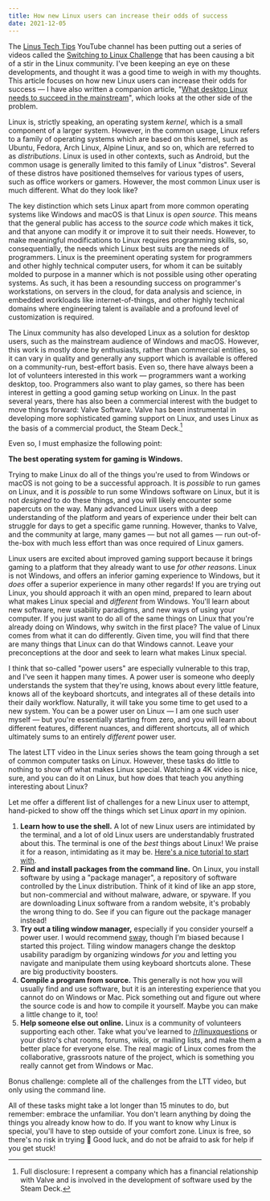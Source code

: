```yaml
---
title: How new Linux users can increase their odds of success
date: 2021-12-05
---
```


The [Linus Tech Tips] YouTube channel has been putting out a series of videos
called the [Switching to Linux Challenge] that has been causing a bit of a stir
in the Linux community. I've been keeping an eye on these developments, and
thought it was a good time to weigh in with my thoughts. This article focuses on
how new Linux users can increase their odds for success &mdash; I have also
written a companion article, "[What desktop Linux needs to succeed in the
mainstream][0]", which looks at the other side of the problem.

[Linus Tech Tips]: https://yewtu.be/channel/UCXuqSBlHAE6Xw-yeJA0Tunw
[Switching to Linux Challenge]: https://yewtu.be/playlist?list=PL8mG-RkN2uTyhe6fxWpnsHv53Y1I-K3yu
[0]: /2021/12/05/What-desktop-Linux-needs.html

Linux is, strictly speaking, an operating system *kernel*, which is a small
component of a larger system. However, in the common usage, Linux refers to a
family of operating systems which are based on this kernel, such as Ubuntu,
Fedora, Arch Linux, Alpine Linux, and so on, which are referred to as
*distributions*. Linux is used in other contexts, such as Android, but the
common usage is generally limited to this family of Linux "distros". Several of
these distros have positioned themselves for various types of users, such as
office workers or gamers. However, the most common Linux user is much different.
What do they look like?

The key distinction which sets Linux apart from more common operating systems
like Windows and macOS is that Linux is *open source*. This means that the
general public has access to the *source code* which makes it tick, and that
anyone can modify it or improve it to suit their needs. However, to make
meaningful modifications to Linux requires programming skills, so,
consequentially, the needs which Linux best suits are the needs of programmers.
Linux is the preeminent operating system for programmers and other highly
technical computer users, for whom it can be suitably molded to purpose in a
manner which is not possible using other operating systems. As such, it has
been a resounding success on programmer's workstations, on servers in the cloud,
for data analysis and science, in embedded workloads like internet-of-things,
and other highly technical domains where engineering talent is available and a
profound level of customization is required.

The Linux community has also developed Linux as a solution for desktop users,
such as the mainstream audience of Windows and macOS. However, this work is
mostly done by enthusiasts, rather than commercial entities, so it can vary in
quality and generally any support which is available is offered on a
community-run, best-effort basis. Even so, there have always been a lot of
volunteers interested in this work &mdash; programmers want a working desktop,
too. Programmers also want to play games, so there has been interest in getting
a good gaming setup working on Linux. In the past several years, there has
also been a commercial interest with the budget to move things forward: Valve
Software. Valve has been instrumental in developing more sophisticated gaming
support on Linux, and uses Linux as the basis of a commercial product, the Steam
Deck.[^1]

[^1]: Full disclosure: I represent a company which has a financial relationship with Valve and is involved in the development of software used by the Steam Deck.

Even so, I must emphasize the following point:

**The best operating system for gaming is Windows.**

Trying to make Linux do all of the things you're used to from Windows or macOS
is not going to be a successful approach. It is *possible* to run games on
Linux, and it is *possible* to run some Windows software on Linux, but it is not
*designed* to do these things, and you will likely encounter some papercuts on
the way. Many advanced Linux users with a deep understanding of the platform and
years of experience under their belt can struggle for days to get a specific
game running. However, thanks to Valve, and the community at large, many games
&mdash; but not all games &mdash; run out-of-the-box with much less effort than
was once required of Linux gamers.

Linux users are excited about improved gaming support because it brings gaming
to a platform that they already want to use *for other reasons*. Linux is not
Windows, and offers an inferior gaming experience to Windows, but it *does*
offer a superior experience in many other regards! If you are trying out Linux,
you should approach it with an open mind, prepared to learn about what makes
Linux special and *different* from Windows. You'll learn about new software, new
usability paradigms, and new ways of using your computer. If you just want to do
all of the same things on Linux that you're already doing on Windows, why switch
in the first place? The value of Linux comes from what it can do differently.
Given time, you will find that there are many things that Linux can do that
Windows cannot. Leave your preconceptions at the door and seek to learn what
makes Linux special.

I think that so-called "power users" are especially vulnerable to this trap, and
I've seen it happen many times. A power user is someone who deeply understands
the system that they're using, knows about every little feature, knows all of
the keyboard shortcuts, and integrates all of these details into their daily
workflow. Naturally, it will take you some time to get used to a new system. You
can be a power user on Linux &mdash; I am one such user myself &mdash; but
you're essentially starting from zero, and you will learn about different
features, different nuances, and different shortcuts, all of which ultimately
sums to an entirely *different* power user.

The latest LTT video in the Linux series shows the team going through a set of
common computer tasks on Linux. However, these tasks do little to nothing to
show off what makes Linux special. Watching a 4K video is nice, sure, and you
can do it on Linux, but how does that teach you anything interesting about
Linux?

Let me offer a different list of challenges for a new Linux user to attempt,
hand-picked to show off the things which set Linux *apart* in my opinion.

1. **Learn how to use the shell.** A lot of new Linux users are intimidated by
   the terminal, and a lot of old Linux users are understandably frustrated
   about this. The terminal is one of the *best* things about Linux! We praise
   it for a reason, intimidating as it may be. [Here's a nice tutorial to start
   with][ubuntu shell tutorial].
1. **Find and install packages from the command line.** On Linux, you install
   software by using a "package manager", a repository of software controlled by
   the Linux distribution. Think of it kind of like an app store, but
   non-commercial and without malware, adware, or spyware. If you are
   downloading Linux software from a random website, it's probably the wrong
   thing to do. See if you can figure out the package manager instead!
1. **Try out a tiling window manager,** especially if you consider yourself a
   power user. I would recommend [sway], though I'm biased because I started
   this project. Tiling window managers change the desktop usability paradigm by
   organizing windows *for you* and letting you navigate and manipulate them
   using keyboard shortcuts alone. These are big productivity boosters.
1. **Compile a program from source.** This generally is not how you will usually
   find and use software, but it is an interesting experience that you cannot do
   on Windows or Mac. Pick something out and figure out where the source code is
   and how to compile it yourself. Maybe you can make a little change to it,
   too!
1. **Help someone else out online.** Linux is a community of volunteers
   supporting each other. Take what you've learned to [/r/linuxquestions] or
   your distro's chat rooms, forums, wikis, or mailing lists, and make them a
   better place for everyone else. The real magic of Linux comes from the
   collaborative, grassroots nature of the project, which is something you
   really cannot get from Windows or Mac.

Bonus challenge: complete all of the challenges from the LTT video, but only
using the command line.

All of these tasks might take a lot longer than 15 minutes to do, but remember:
embrace the unfamiliar. You don't learn anything by doing the things you already
know how to do. If you want to know why Linux is special, you'll have to step
outside of your comfort zone. Linux is free, so there's no risk in trying 🙂
Good luck, and do not be afraid to ask for help if you get stuck!

[ubuntu shell tutorial]: https://ubuntu.com/tutorials/command-line-for-beginners#1-overview
[sway]: https://swaywm.org
[git]: https://git-scm.com/
[manage]: https://drewdevault.com/2019/12/30/dotfiles.html
[dotfiles]: https://git.sr.ht/~sircmpwn/dotfiles/
[/r/linuxquestions]: https://reddit.com/r/linuxquestions

